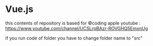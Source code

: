 # Vue.js
this contents of repository is based for ©coding apple youtube : https://www.youtube.com/channel/UCSLrpBAzr-ROVGHQ5EmxnUg

if you run code of folder you have to change folder name to "src"
